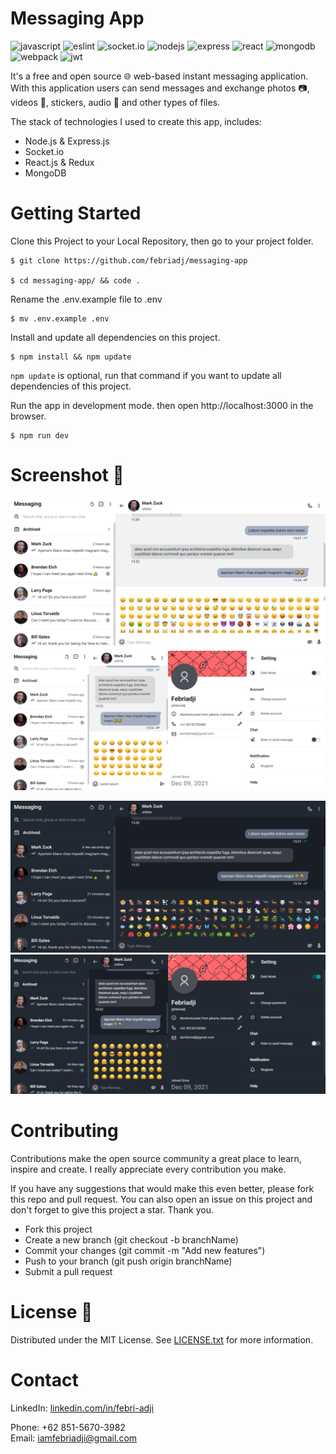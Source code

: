 # Messaging App
![javascript](https://img.shields.io/badge/JavaScript-F7DF1E?style=flat-square&logo=javascript&logoColor=black)
![eslint](https://img.shields.io/badge/EsLint-3A33D1?style=flat-square&logo=eslint&logoColor=white)
![socket.io](https://img.shields.io/badge/Socket.io-2B2E3A?&style=flat-square&logo=Socket.io&logoColor=white)
![nodejs](https://img.shields.io/badge/Node.js-339933?style=flat-square&logo=node.js&logoColor=white)
![express](https://img.shields.io/badge/Express.js-2B2E3A?style=flat-square&logo=express&logoColor=white)
![react](https://img.shields.io/badge/React.js-8DD6F9?style=flat-square&logo=react&logoColor=black)
![mongodb](https://img.shields.io/badge/MongoDB-339933?style=flat-square&logo=mongodb&logoColor=white)
![webpack](https://img.shields.io/badge/Webpack-8DD6F9?style=flat-square&logo=Webpack&logoColor=black)
![jwt](https://img.shields.io/badge/JWT-2B2E3A?style=flat-square&logo=JSON%20web%20tokens&logoColor=white)

It's a free and open source 🌐 web-based instant messaging application. With this application users can send messages and exchange photos 📷, videos 🎥, stickers, audio 🎵 and other types of files.

The stack of technologies I used to create this app, includes:
- Node.js & Express.js
- Socket.io
- React.js & Redux
- MongoDB

# Getting Started
Clone this Project to your Local Repository, then go to your project folder.
~~~
$ git clone https://github.com/febriadj/messaging-app

$ cd messaging-app/ && code .
~~~

Rename the .env.example file to .env
~~~
$ mv .env.example .env
~~~

Install and update all dependencies on this project.
~~~
$ npm install && npm update
~~~
`npm update` is optional, run that command if you want to update all dependencies of this project.

Run the app in development mode. then open http://localhost:3000 in the browser.
~~~
$ npm run dev
~~~

# Screenshot 📸
![desktop-dark](./docs/images/desktop-light.png)
![mobile-dark](./docs/images/mobile-light.png)

![desktop-dark](./docs/images/desktop-dark.png)
![mobile-dark](./docs/images/mobile-dark.png)

# Contributing
Contributions make the open source community a great place to learn, inspire and create. I really appreciate every contribution you make.

If you have any suggestions that would make this even better, please fork  this repo and pull request. You can also open an issue on this project and don't forget to give this project a star. Thank you.

- Fork this project
- Create a new branch (git checkout -b branchName)
- Commit your changes (git commit -m "Add new features")
- Push to your branch (git push origin branchName)
- Submit a pull request

# License 📄
Distributed under the MIT License. See [LICENSE.txt](https://github.com/febriadj/messaging-app/blob/master/LICENSE) for more information.

# Contact
LinkedIn: [linkedin.com/in/febri-adji](https://www.linkedin.com/in/febri-adji)

Phone: +62 851-5670-3982\
Email: <iamfebriadji@gmail.com>